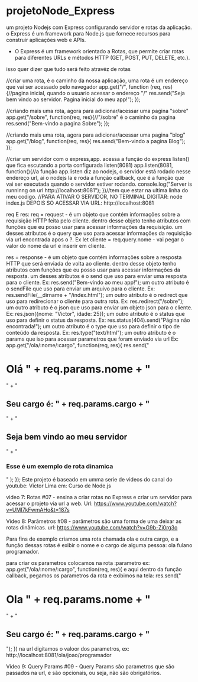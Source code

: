 # projetoNode_Express
um projeto Nodejs com Express configurando servidor e rotas da aplicação.
o Express é um framework para Node.js que fornece recursos para construir aplicações web e APIs.

- O Express é um framework orientado a Rotas, que permite criar rotas para diferentes URLs e métodos HTTP (GET, POST, PUT, DELETE, etc.).

isso quer dizer que tudo será feito atravéz de rotas

//criar uma rota, é o caminho da nossa aplicação, uma rota é um endereço que vai ser acessado pelo navegador
app.get("/", function (req, res){//pagina inicial, quando o usuario acessar o endereço "/"
    res.send("Seja bem vindo ao servidor. Pagina inicial do meu app!");
});

//criando mais uma rota, agora para adicionar/acessar uma pagina "sobre"
app.get("/sobre", function(req, res){//"/sobre" é o caminho da pagina
    res.send("Bem-vindo a pagina Sobre");
});

//criando mais uma rota, agora para adicionar/acessar uma pagina "blog"
app.get("/blog", function(req, res){
    res.send("Bem-vindo a pagina Blog");
});


//criar um servidor com o express,app. acessa a função do express listen() que fica escutando a porta configurada listen(8081)
app.listen(8081, function(){//a função app.listen diz ao nodejs, o servidor está rodado nesse endereço url, ai o nodejs la e roda a função callback, que é a função que vai ser executada quando o servidor estiver rodando.
    console.log("Server is runninng on url http://localhost:8081");
})//tem que estar na ultima linha do meu codigo.
//PARA ATIVAR  O SERVIDOR, NO TERMINAL DIGITAR: node index.js DEPOIS SO ACESSAR VIA URL: http://localhost:8081

req E res: 
req = request - é um objeto que contém informações sobre a requisição HTTP feita pelo cliente.
                dentro desse objeto tenho atributos com funções que eu posso usar para acessar informações da requisição.
                um desses atributos é o query que uso para acessar informações da requisição via url encontrada apos o ?.
                Ex let cliente = req.query.nome - vai pegar o valor do nome da url e inserir em cliente.

res = response - é um objeto que contém informações sobre a resposta HTTP que será enviada de volta ao cliente.
                dentro desse objeto tenho atributos com funções que eu posso usar para acessar informações da resposta.
                um desses atributos é o send que uso para enviar uma resposta para o cliente.
                Ex: res.send("Bem-vindo ao meu app!");
                um outro atributo é o sendFile que uso para enviar um arquivo para o cliente.
                Ex: res.sendFile(__dirname + "/index.html");
                um outro atributo é o redirect que uso para redirecionar o cliente para outra rota.
                Ex: res.redirect("/sobre");
                um outro atributo é o json que uso para enviar um objeto json para o cliente.
                Ex: res.json({nome: "Victor", idade: 25});
                um outro atributo é o status que uso para definir o status da resposta.
                Ex: res.status(404).send("Página não encontrada!");
                um outro atributo é o type que uso para definir o tipo de conteúdo da resposta.
                Ex: res.type("text/html");
                um outro atributo é o params que iso para acessar parametros que foram enviado via url
                Ex: 
                app.get("/ola/:nome/:cargo", function(req, res){
                res.send("<h1> Olá " + req.params.nome + "</h1>" + "<br/> <h2>Seu cargo é: " + req.params.cargo + "</h2>" + "<br/> <h2> Seja bem vindo ao meu servidor</h2>"
                + "<br/> <h3>Esse é um exemplo de rota dinamica</h3>"
   );
});
Este projeto é baseado em umma serie de videos do canal do youtube: Victor Lima em: Curso de Node.js 

video 7: Rotas #07   - ensina a criar rotas no Express e criar um servidor para acessar o projeto via url a web.
Url: https://www.youtube.com/watch?v=UMI7kFwmAHo&t=187s


Video 8: Parâmetros #08 - parâmetros são uma forma de uma deixar as rotas dinâmicas.
url: https://www.youtube.com/watch?v=G9b-Zi0rg3o

Para fins de exemplo criamos uma rota chamada ola e outra cargo, e a função dessas rotas é exibir o nome e o cargo de alguma pessoa: ola fulano programador.

para criar os parametros colocamos na rota :parametro
ex: app.get("/ola/:nome/:cargo", function(req, res){
 e aqui  dentro da função callback, pegamos os parametros da rota e exibimos na tela: 
    res.send("<h1>Ola " + req.params.nome + "</h1>" + "<h2>Seu cargo é: " + req.params.cargo + "</h2>");
})
na url digitamos o valoor dos parametros, ex: http://localhost:8081/ola/joao/programador

Video 9: Query Params #09 - Query Params são parametros que são passados na url, e são opcionais, ou seja, não são obrigatórios.